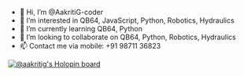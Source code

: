 - 👋 Hi, I’m @AakritiG-coder
- 👀 I’m interested in QB64, JavaScript, Python, Robotics, Hydraulics
- 🌱 I’m currently learning QB64, Python
- 💞️ I’m looking to collaborate on QB64, Python, Robotics, Hydraulics
- 📫 Contact me via mobile: +91 98711 36823

[![@aakritig's Holopin board](https://holopin.me/aakritig)](https://holopin.io/@aakritig)
